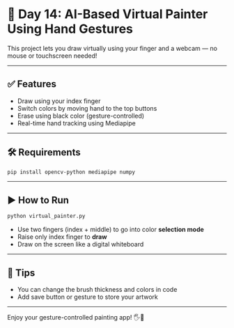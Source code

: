 # 🎨 Day 14: AI-Based Virtual Painter Using Hand Gestures

This project lets you draw virtually using your finger and a webcam — no mouse or touchscreen needed!

---

## ✅ Features

- Draw using your index finger
- Switch colors by moving hand to the top buttons
- Erase using black color (gesture-controlled)
- Real-time hand tracking using Mediapipe

---

## 🛠️ Requirements

```bash
pip install opencv-python mediapipe numpy
```

---

## ▶️ How to Run

```bash
python virtual_painter.py
```

- Use two fingers (index + middle) to go into color **selection mode**
- Raise only index finger to **draw**
- Draw on the screen like a digital whiteboard

---

## 🎨 Tips

- You can change the brush thickness and colors in code
- Add save button or gesture to store your artwork

---

Enjoy your gesture-controlled painting app! 🖐️🎨
